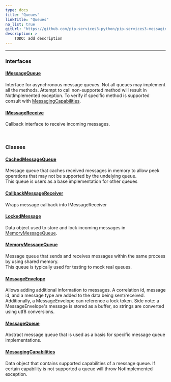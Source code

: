 ```yaml
---
type: docs
title: "Queues"
linkTitle: "Queues"
no_list: true
gitUrl: "https://github.com/pip-services3-python/pip-services3-messaging-python"
description: >
    TODO: add description
---
```

---

<div class="module-body"> 

### Interfaces

#### [IMessageQueue](imessage_queue)
Interface for asynchronous message queues.
Not all queues may implement all the methods.
Attempt to call non-supported method will result in NotImplemented exception.
To verify if specific method is supported consult with [MessagingCapabilities](messaging_capabilities).

#### [IMessageReceive](imessage_receive)
Callback interface to receive incoming messages.

<br>

### Classes

#### [CachedMessageQueue](cached_message_queue)
Message queue that caches received messages in memory to allow peek operations
that may not be supported by the undelying queue.  
This queue is users as a base implementation for other queues

#### [CallbackMessageReceiver](callback_message_receiver)
Wraps message callback into IMessageReceiver

#### [LockedMessage](locked_message)
Data object used to store and lock incoming messages in [MemoryMessageQueue](memory_message_queue).

#### [MemoryMessageQueue](memory_message_queue)
Message queue that sends and receives messages within the same process by using shared memory.  
This queue is typically used for testing to mock real queues.

#### [MessageEnvelope](message_envelope)
Allows adding additional information to messages. A correlation id, message id, and a message type are added to the data being sent/received. Additionally, a MessageEnvelope can reference a lock token.
Side note: a MessageEnvelope's message is stored as a buffer, so strings are converted using utf8 conversions.

#### [MessageQueue](message_queue)
Abstract message queue that is used as a basis for specific message queue implementations.

#### [MessagingCapabilities](messaging_capabilities)
Data object that contains supported capabilities of a message queue. If certain capability is not supported a queue will 
throw NotImplemented exception.

</div>